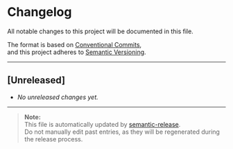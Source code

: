# Changelog

All notable changes to this project will be documented in this file.

The format is based on [Conventional Commits](https://www.conventionalcommits.org/en/v1.0.0/),  
and this project adheres to [Semantic Versioning](https://semver.org/spec/v2.0.0.html).

---

## [Unreleased]

- _No unreleased changes yet._

---

> **Note:**  
> This file is automatically updated by [semantic-release](https://github.com/semantic-release/semantic-release).  
> Do not manually edit past entries, as they will be regenerated during the release process.
